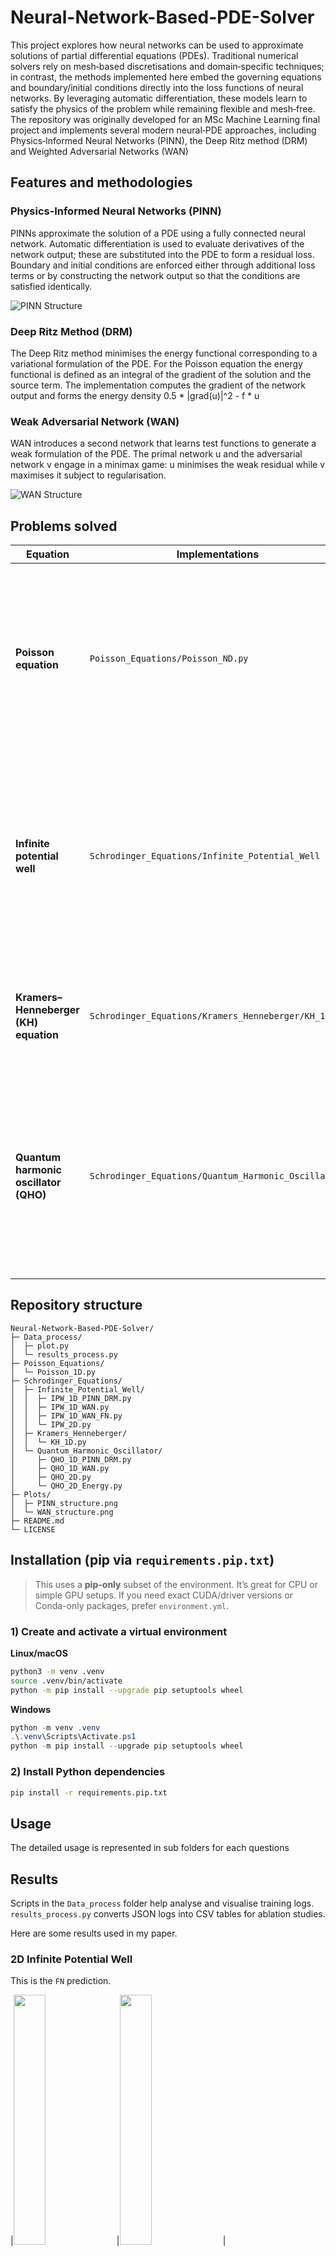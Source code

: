 # Neural-Network-Based-PDE-Solver
This project explores how neural networks can be used to approximate solutions of partial differential equations (PDEs). Traditional numerical solvers rely on mesh‑based discretisations and domain‑specific techniques; in contrast, the methods implemented here embed the governing equations and boundary/initial conditions directly into the loss functions of neural networks. By leveraging automatic differentiation, these models learn to satisfy the physics of the problem while remaining flexible and mesh‑free. The repository was originally developed for an MSc Machine Learning final project and implements several modern neural‑PDE approaches, including Physics‑Informed Neural Networks (PINN), the Deep Ritz method (DRM) and Weighted Adversarial Networks (WAN)

## Features and methodologies
### Physics‑Informed Neural Networks (PINN)
PINNs approximate the solution of a PDE using a fully connected neural network. Automatic differentiation is used to evaluate derivatives of the network output; these are substituted into the PDE to form a residual loss. Boundary and initial conditions are enforced either through additional loss terms or by constructing the network output so that the conditions are satisfied identically.

![PINN Structure](Plots/PINN_structure.png)

### Deep Ritz Method (DRM)
The Deep Ritz method minimises the energy functional corresponding to a variational formulation of the PDE. For the Poisson equation the energy functional is defined as an integral of the gradient of the solution and the source term. The implementation computes the gradient of the network output and forms the energy density 0.5 * |grad(u)|^2 - f * u

### Weak Adversarial Network (WAN)
WAN introduces a second network that learns test functions to generate a weak formulation of the PDE. The primal network u and the adversarial network v engage in a minimax game: u minimises the weak residual while v maximises it subject to regularisation.

![WAN Structure](Plots/WAN_structure.png)


## Problems solved

| Equation                              | Implementations                                      | Description                                                                                                                                                                                                                                                                               |
| ------------------------------------- | ---------------------------------------------------- | ----------------------------------------------------------------------------------------------------------------------------------------------------------------------------------------------------------------------------------------------------------------------------------------- |
| **Poisson equation**                  | `Poisson_Equations/Poisson_ND.py`                    | Solves `-Δu = f` on `[0,L]^d` with either Dirichlet or Neumann boundary conditions.  The script supports one to five dimensions and allows choice of method (`PINN`, `DRM` or `WAN`).  The code defines the residual and energy loss functions and trains the neural networks accordingly. |
| **Infinite potential well**           | `Schrodinger_Equations/Infinite_Potential_Well`      | Computes stationary states of the Schrödinger equation in a one‑ or two‑dimensional infinite square well.  Scripts are provided for PINN+DRM (`IPW_1D_PINN_DRM.py`), WAN (`IPW_1D_WAN.py`), WAN with finite‑norm regularisation (`IPW_1D_WAN_FN.py`) and a 2‑D solver (`IPW_2D.py`).      |
| **Kramers–Henneberger (KH) equation** | `Schrodinger_Equations/Kramers_Henneberger/KH_1D.py` | Solves the time‑dependent Schrödinger equation in the Kramers–Henneberger frame.  The script includes an effective potential and uses the WAN formalism.                                                                                                                                  |
| **Quantum harmonic oscillator (QHO)** | `Schrodinger_Equations/Quantum_Harmonic_Oscillator`  | Contains solvers for the 1‑D QHO using PINN/DRM (`QHO_1D_PINN_DRM.py`), WAN (`QHO_1D_WAN.py`) and 2‑D variants (`QHO_2D.py`, `QHO_2D_Energy.py`).  These scripts compute eigenfunctions and, in the energy versions, minimise the energy functional analogous to the Deep Ritz method.    |


## Repository structure
```text
Neural-Network-Based-PDE-Solver/
├─ Data_process/
│  ├─ plot.py
│  └─ results_process.py
├─ Poisson_Equations/
│  └─ Poisson_1D.py
├─ Schrodinger_Equations/
│  ├─ Infinite_Potential_Well/
│  │  ├─ IPW_1D_PINN_DRM.py
│  │  ├─ IPW_1D_WAN.py
│  │  ├─ IPW_1D_WAN_FN.py
│  │  └─ IPW_2D.py
│  ├─ Kramers_Henneberger/
│  │  └─ KH_1D.py
│  └─ Quantum_Harmonic_Oscillator/
│     ├─ QHO_1D_PINN_DRM.py
│     ├─ QHO_1D_WAN.py
│     ├─ QHO_2D.py
│     └─ QHO_2D_Energy.py
├─ Plots/
│  ├─ PINN_structure.png
│  └─ WAN_structure.png
├─ README.md
└─ LICENSE
```

## Installation (pip via `requirements.pip.txt`)

> This uses a **pip-only** subset of the environment. It’s great for CPU or simple GPU setups.
> If you need exact CUDA/driver versions or Conda-only packages, prefer `environment.yml`.

### 1) Create and activate a virtual environment
**Linux/macOS**
```bash
python3 -m venv .venv
source .venv/bin/activate
python -m pip install --upgrade pip setuptools wheel
```

**Windows**
```powershell
python -m venv .venv
.\.venv\Scripts\Activate.ps1
python -m pip install --upgrade pip setuptools wheel
```
### 2) Install Python dependencies
```bash
pip install -r requirements.pip.txt

```

## Usage

The detailed usage is represented in sub folders for each questions

## Results
Scripts in the `Data_process` folder help analyse and visualise training logs. `results_process.py` converts JSON logs into CSV tables for ablation studies. 

Here are some results used in my paper.

### 2D Infinite Potential Well
This is the `FN` prediction.

|<img src="Plots/pinn_vs_exact_n=(3, 3)_PINN_FN.png" width="32%"> |<img src="Plots/pinn_vs_exact_n=(3, 3)_DRM_FN.png" width="32%">  |<img src="Plots/pinn_vs_exact_n=(3, 3)_WAN_FN.png" width="32%"> |

### KH Potential Predictions
Here is plot for KH wavefunctions.

| <img src="Plots/predicted_wavefunction_n0_KH.png" width="48%"> | <img src="Plots/predicted_wavefunction_n1_KH.png" width="48%"> |
| <img src="Plots/predicted_wavefunction_n2_KH.png"  width="48%"> | <img src="Plots/predicted_wavefunction_n3_KH.png"  width="48%"> |

## Contributing
Contributions are welcome! If you extend the solver to other PDEs, improve the training routine or add new visualisations, feel free to open a pull request. Please accompany code changes with documentation and, where appropriate, update the README. For questions or suggestions, open an issue on GitHub.

## License
This project is released under the MIT License (see LICENSE).